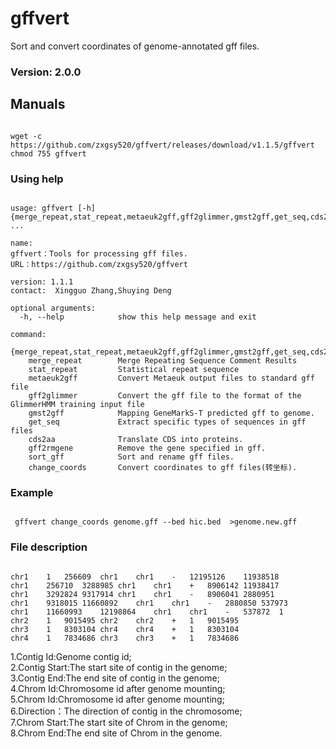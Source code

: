 # gffvert
Sort and convert coordinates of genome-annotated gff files.

### Version: 2.0.0

## Manuals
<pre><code>
wget -c https://github.com/zxgsy520/gffvert/releases/download/v1.1.5/gffvert
chmod 755 gffvert
</code></pre>

### Using help
<pre><code>
usage: gffvert [-h] {merge_repeat,stat_repeat,metaeuk2gff,gff2glimmer,gmst2gff,get_seq,cds2aa,gff2rmgene,sort_gff,change_coords} ...

name:
gffvert：Tools for processing gff files.
URL：https://github.com/zxgsy520/gffvert

version: 1.1.1
contact:  Xingguo Zhang,Shuying Deng <invicoun@foxmail.com>        

optional arguments:
  -h, --help            show this help message and exit

command:
  {merge_repeat,stat_repeat,metaeuk2gff,gff2glimmer,gmst2gff,get_seq,cds2aa,gff2rmgene,sort_gff,change_coords}
    merge_repeat        Merge Repeating Sequence Comment Results
    stat_repeat         Statistical repeat sequence
    metaeuk2gff         Convert Metaeuk output files to standard gff file
    gff2glimmer         Convert the gff file to the format of the GlimmerHMM training input file
    gmst2gff            Mapping GeneMarkS-T predicted gff to genome.
    get_seq             Extract specific types of sequences in gff files
    cds2aa              Translate CDS into proteins.
    gff2rmgene          Remove the gene specified in gff.
    sort_gff            Sort and rename gff files.
    change_coords       Convert coordinates to gff files(转坐标).
</code></pre> 
### Example
<pre><code>
 gffvert change_coords genome.gff --bed hic.bed  >genome.new.gff
</code></pre>
### File description
<pre><code>
chr1	1	256609	chr1	chr1	-	12195126	11938518
chr1	256710	3288985	chr1	chr1	+	8906142	11938417
chr1	3292824	9317914	chr1	chr1	-	8906041	2880951
chr1	9318015	11660892	chr1	chr1	-	2880850	537973
chr1	11660993	12198864	chr1	chr1	-	537872	1
chr2	1	9015495	chr2	chr2	+	1	9015495
chr3	1	8303104	chr4	chr4	+	1	8303104
chr4	1	7834686	chr3	chr3	+	1	7834686
</code></pre>
1.Contig Id:Genome contig id;  
2.Contig Start:The start site of contig in the genome;  
3.Contig End:The end site of contig in the genome;  
4.Chrom Id:Chromosome id after genome mounting;  
5.Chrom Id:Chromosome id after genome mounting;  
6.Direction：The direction of contig in the chromosome;  
7.Chrom Start:The start site of Chrom in the genome;  
8.Chrom End:The end site of Chrom in the genome.  

